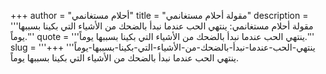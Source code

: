 +++
author = "أحلام مستغانمي"
title = "مقولة أحلام مستغانمي"
description = '''مقولة أحلام مستغانمي: ينتهي الحب عندما نبدأ بالضحك من الأشياء التي بكينا بسببها يوماً.'''
quote = '''ينتهي الحب عندما نبدأ بالضحك من الأشياء التي بكينا بسببها يوماً.'''
slug = '''ينتهي-الحب-عندما-نبدأ-بالضحك-من-الأشياء-التي-بكينا-بسببها-يوماً'''
+++
ينتهي الحب عندما نبدأ بالضحك من الأشياء التي بكينا بسببها يوماً.
